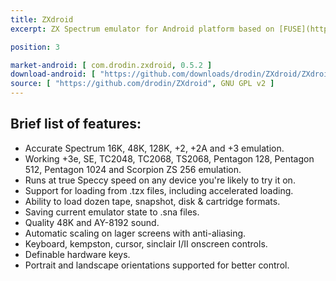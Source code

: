 ```yaml
---
title: ZXdroid
excerpt: ZX Spectrum emulator for Android platform based on [FUSE](http://fuse-emulator.sourceforge.net/).

position: 3

market-android: [ com.drodin.zxdroid, 0.5.2 ] 
download-android: [ "https://github.com/downloads/drodin/ZXdroid/ZXdroid_052.apk", 0.5.2 ]
source: [ "https://github.com/drodin/ZXdroid", GNU GPL v2 ]
---
```


Brief list of features:
-----------------------

* Accurate Spectrum 16K, 48K, 128K, +2, +2A and +3 emulation.
* Working +3e, SE, TC2048, TC2068, TS2068, Pentagon 128, Pentagon 512, Pentagon 1024 and Scorpion ZS 256 emulation.
* Runs at true Speccy speed on any device you're likely to try it on.
* Support for loading from .tzx files, including accelerated loading.
* Ability to load dozen tape, snapshot, disk &amp; cartridge formats.
* Saving current emulator state to .sna files.
* Quality 48K and AY-8192 sound.
* Automatic scaling on lager screens with anti-aliasing.
* Keyboard, kempston, cursor, sinclair I/II onscreen controls.
* Definable hardware keys.
* Portrait and landscape orientations supported for better control.